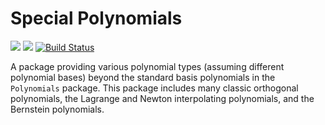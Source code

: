 # Special Polynomials

[![](https://img.shields.io/badge/docs-stable-blue.svg)](https://jverzani.github.io/SpecialPolynomials.jl/stable)
[![](https://img.shields.io/badge/docs-juliahub-blue.svg)](https://juliahub.com/docs/SpecialPolynomials/)
[![Build Status](https://travis-ci.org/jverzani/SpecialPolynomials.jl.svg?branch=master)](https://travis-ci.org/jverzani/SpecialPolynomials.jl)

A package providing various polynomial types (assuming different
polynomial bases) beyond the standard basis polynomials in the
`Polynomials` package. This package includes many classic orthogonal
polynomials, the Lagrange and Newton interpolating polynomials, and the
Bernstein polynomials.
